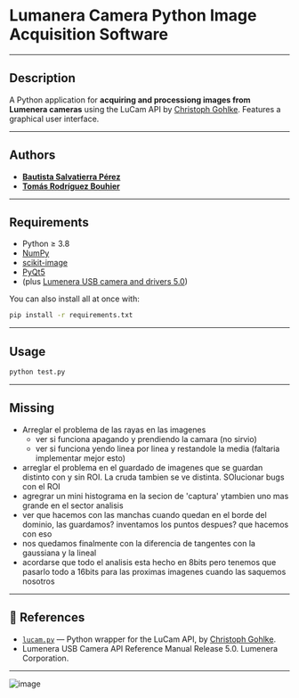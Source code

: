 # Lumanera Camera Python Image Acquisition Software

---

## Description

A Python application for **acquiring and processiong images from Lumenera cameras** using the LuCam API by [Christoph Gohlke](https://github.com/cgohlke). Features a graphical user interface.

---

## Authors

- [**Bautista Salvatierra Pérez**](https://github.com/bautisalva)
- [**Tomás Rodríguez Bouhier**](https://github.com/totorod1120)

---

## Requirements

- Python ≥ 3.8
- [NumPy](https://numpy.org/)
- [scikit-image](https://scikit-image.org/)
- [PyQt5](https://pypi.org/project/PyQt6/)
- (plus [Lumenera USB camera and drivers 5.0](https://www.lumenera.com/))

You can also install all at once with:

```bash
pip install -r requirements.txt
```
---
## Usage
```bash
python test.py
```
---

## Missing
- Arreglar el problema de las rayas en las imagenes
    - ver si funciona apagando y prendiendo la camara (no sirvio)
    - ver si funciona yendo linea por linea y restandole la media (faltaria implementar mejor esto)
- arreglar el problema en el guardado de imagenes que se guardan distinto con y sin ROI. La cruda tambien se ve distinta. SOlucionar bugs con el ROI
- agregrar un mini histograma en la secion de 'captura'  ytambien uno mas grande en el sector analisis
- ver que hacemos con las manchas cuando quedan en el borde del dominio, las guardamos? inventamos los puntos despues? que hacemos con eso
- nos quedamos finalmente con la diferencia de tangentes con la gaussiana y la lineal
- acordarse que todo el analisis esta hecho en 8bits pero tenemos que pasarlo todo a 16bits para las proximas imagenes cuando las saquemos nosotros
---


## 🔗 References

- [`lucam.py`](https://github.com/cgohlke/lucam) — Python wrapper for the LuCam API, by [Christoph Gohlke](https://github.com/cgohlke).
- Lumenera USB Camera API Reference Manual Release 5.0. Lumenera Corporation.

---
![image](https://github.com/user-attachments/assets/982437cf-5599-43d9-a4dd-87b9221eee4f)
